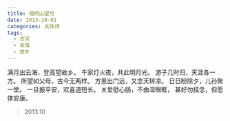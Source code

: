 ```yaml
---
title: 梧桐山望月
date: 2013-10-01
categories: 古体诗
tags:
  - 古风
  - 亲情
  - 故乡
---
```


满月出云海，登高望故乡。
千家灯火夜，共此明月光。<!--more-->
游子几时归，天涯各一方。
所望如父母，古今无两样。
方思出门远，又念天转凉。
日日盼除夕，儿孙聚一堂。
一旦报平安，欢喜道短长。
关爱慰心肠，不由湿眼眶，
甚好勿挂念，但愿体安康。

> 2013.10